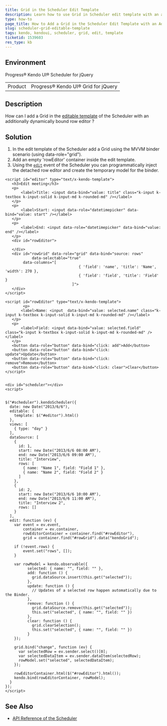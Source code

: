 ```yaml
---
title: Grid in the Scheduler Edit Template  
description: Learn how to use Grid in Scheduler edit template with an additionally dynamically bound row editor.
type: how-to
page_title: How to Add a Grid in the Scheduler Edit Template with an Additionally Dynamically Bound Row Editor  - Kendo UI Scheduler for jQuery
slug: scheduler-grid-editable-template
tags: kendo, kendoui, scheduler, grid, edit, template
ticketid: 1539603
res_type: kb
---
```


## Environment

<table>
 <tr>
  <td>Product</td>
  Progress® Kendo UI® Scheduler for jQuery</td>
  <td>Progress® Kendo UI® Grid for jQuery</td> 
 </tr>
</table>


## Description

How can I add a Grid in the [editable template](/api/javascript/ui/scheduler/configuration/editable.template) of the Scheduler with an additionally dynamically bound row editor ?

## Solution

1. In the edit template of the Scheduler add a Grid using the MVVM binder scenario (using data-role="grid").
1. Add an empty 'rowEditor' container inside the edit template.
1. Using the [`edit`](/api/javascript/ui/scheduler/events/edit) event of the Scheduler you can programmatically inject the detached row editor and create the temporary model for the binder.


````dojo
<script id="editor" type="text/x-kendo-template">
   <h3>Edit meeting</h3>
   <p>
       <label>Title: <input data-bind="value: title" class="k-input k-textbox k-input-solid k-input-md k-rounded-md" /></label>
   </p>
   <p>
       <label>Start: <input data-role="datetimepicker" data-bind="value: start" /></label>
   </p>
   <p>
       <label>End: <input data-role="datetimepicker" data-bind="value: end" /></label>
   </p>
   <div id="rowEditor">
  
   </div>
   <div id="rowGrid" data-role="grid" data-bind="source: rows" 
   			data-selectable="true"
        data-columns="[
                                 { 'field': 'name', 'title': 'Name', 'width': 270 },
                                 { 'field': 'field', 'title': 'Field' }
                              ]">
   </div>
</script>

<script id="rowEditor" type="text/x-kendo-template">
		<p>
       <label>Name: <input  data-bind="value: selected.name" class="k-input k-textbox k-input-solid k-input-md k-rounded-md" /></label>
   </p>
   <p>
       <label>Field: <input data-bind="value: selected.field" class="k-input k-textbox k-input-solid k-input-md k-rounded-md" /></label>
   </p>
   <button data-role="button" data-bind="click: add">Add</button>
   <button data-role="button" data-bind="click: update">Update</button>
   <button data-role="button" data-bind="click: remove">Remove</button>
   <button data-role="button" data-bind="click: clear">Clear</button>
</script>
  
  
<div id="scheduler"></div>
<script>

  
$("#scheduler").kendoScheduler({
  date: new Date("2013/6/6"),
  editable: {
    template: $("#editor").html()
  },
  views: [
    { type: "day" }
  ],
  dataSource: [
    {
      id: 1,
      start: new Date("2013/6/6 08:00 AM"),
      end: new Date("2013/6/6 09:00 AM"),
      title: "Interview",
      rows: [ 
        { name: "Name 1", field: "Field 1" }, 
        { name: "Name 2", field: "Field 2" }
      ]
    },
    {
      id: 2,
      start: new Date("2013/6/6 10:00 AM"),
      end: new Date("2013/6/6 11:00 AM"),
      title: "Interview 2",
      rows: []
    }
  ],
  edit: function (ev) {
  	var event = ev.event,
        container = ev.container,
        rowEditorContainer = container.find("#rowEditor"),
        grid = container.find("#rowGrid").data("kendoGrid");
    
    if (!event.rows) {
    	event.set("rows", []);
    }
    
    var rowModel = kendo.observable({
          selected: { name: "", field: "" },
          add: function () {           
          	grid.dataSource.insert(this.get("selected"));
          }, 
          update: function () {
          	// Updates of a selected row happen automatically due to the Binder. 
          }, 
          remove: function () {
          	grid.dataSource.remove(this.get("selected"));
            this.set("selected", { name: "", field: "" })
          }, 
          clear: function () {
            grid.clearSelection();
          	this.set("selected", { name: "", field: "" })
          }
    });
    
    grid.bind("change", function (ev) {
      var selectedRow = ev.sender.select()[0];
      var selectedDataItem = ev.sender.dataItem(selectedRow);
      rowModel.set("selected", selectedDataItem);
    });    
    
    rowEditorContainer.html($("#rowEditor").html());
    kendo.bind(rowEditorContainer, rowModel);
  }
});
</script>
````

## See Also

* [API Reference of the Scheduler](/api/javascript/ui/scheduler)
